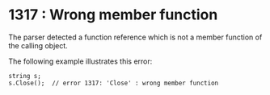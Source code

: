 # 1317 : Wrong member function

The parser detected a function reference which is not a member function of the calling object.

&#x20;

The following example illustrates this error:

```
string s;
s.Close();  // error 1317: 'Close' : wrong member function 
```

